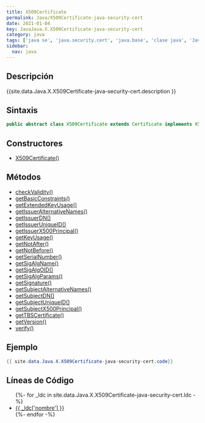 ```yaml
---
title: X509Certificate
permalink: Java/X509Certificate-java-security-cert
date: 2021-01-04
key: JavaJava.X.X509Certificate-java-security-cert
category: java
tags: ['java se', 'java.security.cert', 'java.base', 'clase java', 'Java 1.2']
sidebar: 
  nav: java
---
```


## Descripción
{{site.data.Java.X.X509Certificate-java-security-cert.description }}

## Sintaxis
~~~java
public abstract class X509Certificate extends Certificate implements X509Extension
~~~

## Constructores
* [X509Certificate()](/Java/X509Certificate-java-security-cert/X509Certificate/)

## Métodos
* [checkValidity()](/Java/X509Certificate-java-security-cert/checkValidity)
* [getBasicConstraints()](/Java/X509Certificate-java-security-cert/getBasicConstraints)
* [getExtendedKeyUsage()](/Java/X509Certificate-java-security-cert/getExtendedKeyUsage)
* [getIssuerAlternativeNames()](/Java/X509Certificate-java-security-cert/getIssuerAlternativeNames)
* [getIssuerDN()](/Java/X509Certificate-java-security-cert/getIssuerDN)
* [getIssuerUniqueID()](/Java/X509Certificate-java-security-cert/getIssuerUniqueID)
* [getIssuerX500Principal()](/Java/X509Certificate-java-security-cert/getIssuerX500Principal)
* [getKeyUsage()](/Java/X509Certificate-java-security-cert/getKeyUsage)
* [getNotAfter()](/Java/X509Certificate-java-security-cert/getNotAfter)
* [getNotBefore()](/Java/X509Certificate-java-security-cert/getNotBefore)
* [getSerialNumber()](/Java/X509Certificate-java-security-cert/getSerialNumber)
* [getSigAlgName()](/Java/X509Certificate-java-security-cert/getSigAlgName)
* [getSigAlgOID()](/Java/X509Certificate-java-security-cert/getSigAlgOID)
* [getSigAlgParams()](/Java/X509Certificate-java-security-cert/getSigAlgParams)
* [getSignature()](/Java/X509Certificate-java-security-cert/getSignature)
* [getSubjectAlternativeNames()](/Java/X509Certificate-java-security-cert/getSubjectAlternativeNames)
* [getSubjectDN()](/Java/X509Certificate-java-security-cert/getSubjectDN)
* [getSubjectUniqueID()](/Java/X509Certificate-java-security-cert/getSubjectUniqueID)
* [getSubjectX500Principal()](/Java/X509Certificate-java-security-cert/getSubjectX500Principal)
* [getTBSCertificate()](/Java/X509Certificate-java-security-cert/getTBSCertificate)
* [getVersion()](/Java/X509Certificate-java-security-cert/getVersion)
* [verify()](/Java/X509Certificate-java-security-cert/verify)

## Ejemplo
~~~java
{{ site.data.Java.X.X509Certificate-java-security-cert.code}}
~~~

## Líneas de Código
<ul>
{%- for _ldc in site.data.Java.X.X509Certificate-java-security-cert.ldc -%}
   <li>
       <a href="{{_ldc['url'] }}">{{ _ldc['nombre'] }}</a>
   </li>
{%- endfor -%}
</ul>

